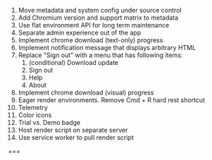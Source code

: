 1. Move metadata and system config under source control
2. Add Chromium version and support matrix to metadata
3. Use flat environment API for long term maintenance
4. Separate admin experience out of the app
5. Implement chrome download (text-only) progress
6. Implement notification message that displays arbitrary HTML
7. Replace "Sign out" with a menu that has following items:
   1. (conditional) Download update
   2. Sign out
   3. Help
   4. About
8. Implement chrome download (visual) progress
9. Eager render environments. Remove Cmd + R hard rest shortcut
10. Telemetry
11. Color icons
12. Trial vs. Demo badge
13. Host render script on separate server
14. Use service worker to pull render script

===
